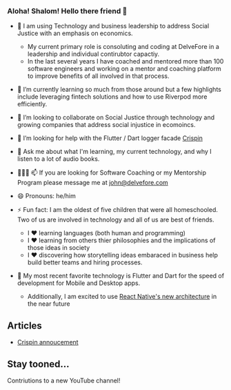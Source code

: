 ### Aloha! Shalom! Hello there friend 👋


- 🔭 I am using Technology and business leadership to address Social Justice with an emphasis on economics. 
  - My current primary role is consoluting and coding at DelveFore in a leadership and individual contirubtor capactiy. 
  - In the last several years I have coached and mentored more than 100 software engineers and working on a mentor and coaching platform to improve benefits of all involved in that process.

- 🌱 I’m currently learning so much from those around but a few highlights include leveraging fintech solutions and how to use Riverpod more efficiently.

- 👯 I’m looking to collaborate on Social Justice through technology and growing companies that address social injustice in ecomoincs.

- 🤔 I’m looking for help with the Flutter / Dart logger facade [Crispin](https://docs.page/delvefore/crispin)

- 💬 Ask me about what I'm learning, my current technology, and why I listen to a lot of audio books.

- 🧑‍🤝‍🧑 📫 If you are looking for Software Coaching or my Mentorship Program please message me at john@delvefore.com

- 😄 Pronouns: he/him

- ⚡ Fun fact: I am the oldest of five children that were all homeschooled. Two of us are involved in technology and all of us are best of friends.
  - I ❤️ learning languages (both human and programming)
  - I ❤️ learning from others thier philosophies and the implications of those ideas in society
  - I ❤️ discovering how storytelling ideas embaraced in business help build better teams and hiring processes. 

- 🤖 My most recent favorite technology is Flutter and Dart for the speed of development for Mobile and Desktop apps. 
  - Additionally, I am excited to use [React Native's new architecture](https://reactnative.dev/docs/the-new-architecture/why) in the near future

## Articles
- [Crispin annoucement](https://dev.to/yamanu/crispin-logger-facade-for-flutter-1mn4)

## Stay tooned...
Contriutions to a new YouTube channel!
